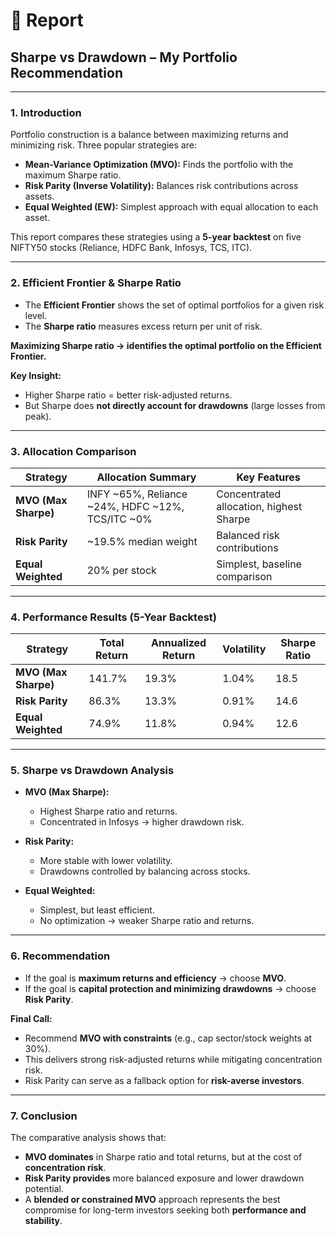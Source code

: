 # 📄 Report  
## Sharpe vs Drawdown – My Portfolio Recommendation  

---

### 1. Introduction  

Portfolio construction is a balance between maximizing returns and minimizing risk. Three popular strategies are:  

- **Mean-Variance Optimization (MVO):** Finds the portfolio with the maximum Sharpe ratio.  
- **Risk Parity (Inverse Volatility):** Balances risk contributions across assets.  
- **Equal Weighted (EW):** Simplest approach with equal allocation to each asset.  

This report compares these strategies using a **5-year backtest** on five NIFTY50 stocks (Reliance, HDFC Bank, Infosys, TCS, ITC).  

---

### 2. Efficient Frontier & Sharpe Ratio  

- The **Efficient Frontier** shows the set of optimal portfolios for a given risk level.  
- The **Sharpe ratio** measures excess return per unit of risk.  

**Maximizing Sharpe ratio → identifies the optimal portfolio on the Efficient Frontier.**  

**Key Insight:**  
- Higher Sharpe ratio = better risk-adjusted returns.  
- But Sharpe does **not directly account for drawdowns** (large losses from peak).  

---

### 3. Allocation Comparison  

| Strategy         | Allocation Summary                                    | Key Features                               |
|------------------|--------------------------------------------------------|--------------------------------------------|
| **MVO (Max Sharpe)** | INFY ~65%, Reliance ~24%, HDFC ~12%, TCS/ITC ~0%     | Concentrated allocation, highest Sharpe     |
| **Risk Parity**  | ~19.5% median weight                                         | Balanced risk contributions                 |
| **Equal Weighted** | 20% per stock                                         | Simplest, baseline comparison               |  

---

### 4. Performance Results (5-Year Backtest)  

| Strategy         | Total Return | Annualized Return | Volatility | Sharpe Ratio |
|------------------|--------------|-------------------|------------|--------------|
| **MVO (Max Sharpe)** | 141.7%       | 19.3%             | 1.04%      | 18.5         |
| **Risk Parity**  | 86.3%        | 13.3%             | 0.91%      | 14.6         |
| **Equal Weighted** | 74.9%        | 11.8%             | 0.94%      | 12.6         |  

---

### 5. Sharpe vs Drawdown Analysis  

- **MVO (Max Sharpe):**  
  - Highest Sharpe ratio and returns.  
  - Concentrated in Infosys → higher drawdown risk.  

- **Risk Parity:**  
  - More stable with lower volatility.  
  - Drawdowns controlled by balancing across stocks.  

- **Equal Weighted:**  
  - Simplest, but least efficient.  
  - No optimization → weaker Sharpe ratio and returns.  

---

### 6. Recommendation  

- If the goal is **maximum returns and efficiency** → choose **MVO**.  
- If the goal is **capital protection and minimizing drawdowns** → choose **Risk Parity**.  

**Final Call:**  
- Recommend **MVO with constraints** (e.g., cap sector/stock weights at 30%).  
- This delivers strong risk-adjusted returns while mitigating concentration risk.  
- Risk Parity can serve as a fallback option for **risk-averse investors**.  

---

### 7. Conclusion  

The comparative analysis shows that:  
- **MVO dominates** in Sharpe ratio and total returns, but at the cost of **concentration risk**.  
- **Risk Parity provides** more balanced exposure and lower drawdown potential.  
- A **blended or constrained MVO** approach represents the best compromise for long-term investors seeking both **performance and stability**.  
